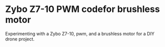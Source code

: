 # Zybo Z7-10 PWM codefor brushless motor

Experimenting with a Zybo Z7-10, pwm, and a brushless motor for a DIY drone project.